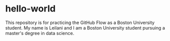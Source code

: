 # hello-world
This repository is for practicing the GitHub Flow as a Boston University student.
My name is Leilani and I am a Boston University student pursuing a master's degree in data science.
